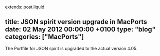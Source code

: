 extends: post.liquid

title: JSON spirit version upgrade in MacPorts
date: 02 May 2012 00:00:00 +0100
type: "blog"
categories: ["MacPorts"]
---

The Portfile for JSON spirit is upgraded to the actual version 4.05.
